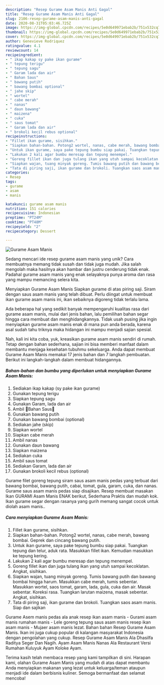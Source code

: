```yaml
---
description: "Resep Gurame Asam Manis Anti Gagal"
title: "Resep Gurame Asam Manis Anti Gagal"
slug: 2106-resep-gurame-asam-manis-anti-gagal
date: 2020-08-31T05:03:46.725Z
image: https://img-global.cpcdn.com/recipes/5e0d649971ebab2b/751x532cq70/gurame-asam-manis-foto-resep-utama.jpg
thumbnail: https://img-global.cpcdn.com/recipes/5e0d649971ebab2b/751x532cq70/gurame-asam-manis-foto-resep-utama.jpg
cover: https://img-global.cpcdn.com/recipes/5e0d649971ebab2b/751x532cq70/gurame-asam-manis-foto-resep-utama.jpg
author: Genevieve Rodriquez
ratingvalue: 4.1
reviewcount: 14
recipeingredient:
- " ikap kakap sy pake ikan gurame"
- " tepung terigu"
- " tepung sagu"
- " Garam lada dan air"
- " Bahan Saus"
- " bawang putih"
- " bawang bombai optional"
- " jahe skip"
- " wortel"
- " cabe merah"
- " nanas"
- " daun bawang"
- " maizena"
- " cuka"
- " saus tomat"
- " Garam lada dan air"
- " brokoli kecil rebus optional"
recipeinstructions:
- "Fillet ikan gurame, sisihkan."
- "Siapkan bahan-bahan. Potong2 wortel, nanas, cabe merah, bawang bombai. Geprek dan cincang bawang putih."
- "Untuk ikan gurame, saya pake tepung bumbu siap pakai. Tuangkan tepung dan telur, aduk rata. Masukkan fillet ikan. Kemudian masukkan ke tepung kering."
- "Lakukan 2 kali agar bumbu meresap dan tepung menempel."
- "Goreng fillet ikan dan juga tulang ikan yang utuh sampai kecoklatan. Angkat, sisihkan."
- "Siapkan wajan, tuang minyak goreng. Tumis bawang putih dan bawang bombai hingga harum. Masukkan cabe merah, tumis sebentar. Masukkan wortel, saos tomat, garam, lada, gula, cuka dan air. Masak sebentar. Koreksi rasa. Tuangkan larutan maizena, masak sebentar. Angkat, sisihkan."
- "Tata di piring saji, ikan gurame dan brokoli. Tuangkan saos asam manis. Siap dan sajikan"
categories:
- Resep
tags:
- gurame
- asam
- manis

katakunci: gurame asam manis 
nutrition: 151 calories
recipecuisine: Indonesian
preptime: "PT24M"
cooktime: "PT48M"
recipeyield: "2"
recipecategory: Dessert

---
```



![Gurame Asam Manis](https://img-global.cpcdn.com/recipes/5e0d649971ebab2b/751x532cq70/gurame-asam-manis-foto-resep-utama.jpg)

Sedang mencari ide resep gurame asam manis yang unik? Cara membuatnya memang tidak susah dan tidak juga mudah. Jika salah mengolah maka hasilnya akan hambar dan justru cenderung tidak enak. Padahal gurame asam manis yang enak selayaknya punya aroma dan rasa yang mampu memancing selera kita.

Menyiapkan Gurame Asam Manis Siapkan gurame di atas piring saji. Siram dengan saus asam manis yang telah dibuat. Perlu diingat untuk membuat ikan gurame asam manis ini, ikan sebaiknya digoreng tidak terlalu lama.

Ada beberapa hal yang sedikit banyak mempengaruhi kualitas rasa dari gurame asam manis, mulai dari jenis bahan, lalu pemilihan bahan segar hingga cara membuat dan menghidangkannya. Tidak usah pusing jika ingin menyiapkan gurame asam manis enak di mana pun anda berada, karena asal sudah tahu triknya maka hidangan ini mampu menjadi sajian spesial.


Nah, kali ini kita coba, yuk, kreasikan gurame asam manis sendiri di rumah. Tetap dengan bahan sederhana, sajian ini bisa memberi manfaat dalam membantu menjaga kesehatan tubuhmu sekeluarga. Anda dapat membuat Gurame Asam Manis memakai 17 jenis bahan dan 7 langkah pembuatan. Berikut ini langkah-langkah dalam membuat hidangannya.

<!--inarticleads1-->

##### Bahan-bahan dan bumbu yang diperlukan untuk menyiapkan Gurame Asam Manis:

1. Sediakan  ikap kakap (sy pake ikan gurame)
1. Gunakan  tepung terigu
1. Siapkan  tepung sagu
1. Gunakan  Garam, lada dan air
1. Ambil  🍅Bahan Saus🍅
1. Gunakan  bawang putih
1. Gunakan  bawang bombai (optional)
1. Sediakan  jahe (skip)
1. Siapkan  wortel
1. Siapkan  cabe merah
1. Ambil  nanas
1. Gunakan  daun bawang
1. Siapkan  maizena
1. Sediakan  cuka
1. Ambil  saus tomat
1. Sediakan  Garam, lada dan air
1. Gunakan  brokoli kecil rebus (optional)


Gurame filet goreng tepung siram saus asam manis pedas yang terbuat dari bawang bombai, bawang putih, cabai, tomat, gula, garam, cuka, dan nanas. Gurame saus asam manis pedas siap disajikan. Resep membuat masakan Ikan GURAMI Asam Manis ENAK berikut, Sederhana Praktis dan mudah kok. Ikan gurame segar dengan rasanya yang gurih memang sangat cocok untuk diolah asam manis.. 

<!--inarticleads2-->

##### Cara menyiapkan Gurame Asam Manis:

1. Fillet ikan gurame, sisihkan.
1. Siapkan bahan-bahan. Potong2 wortel, nanas, cabe merah, bawang bombai. Geprek dan cincang bawang putih.
1. Untuk ikan gurame, saya pake tepung bumbu siap pakai. Tuangkan tepung dan telur, aduk rata. Masukkan fillet ikan. Kemudian masukkan ke tepung kering.
1. Lakukan 2 kali agar bumbu meresap dan tepung menempel.
1. Goreng fillet ikan dan juga tulang ikan yang utuh sampai kecoklatan. Angkat, sisihkan.
1. Siapkan wajan, tuang minyak goreng. Tumis bawang putih dan bawang bombai hingga harum. Masukkan cabe merah, tumis sebentar. Masukkan wortel, saos tomat, garam, lada, gula, cuka dan air. Masak sebentar. Koreksi rasa. Tuangkan larutan maizena, masak sebentar. Angkat, sisihkan.
1. Tata di piring saji, ikan gurame dan brokoli. Tuangkan saos asam manis. Siap dan sajikan


Gurame Asem manis pedas ala anak resep ikan asam manis - Gurami asam manis rumahan manis - Lele goreng tepung saus asam manis resep ikan asam manis - Mujaer asam manis lezat. Bahan bahan Resep Gurame Asam Manis. Ikan ini juga cukup popular di kalangan masyarakat Indonesia dengan pengolahan yang cukup. Resep Gurame Asam Manis Ala Dhasilfa Raditya Seger Dan Nagih. Ayam Asam Manis Nanas Ala Restaurant Versi Rumahan Kuluyuk Ayam Koloke Ayam. 

Terima kasih telah membaca resep yang kami tampilkan di sini. Harapan kami, olahan Gurame Asam Manis yang mudah di atas dapat membantu Anda menyiapkan makanan yang lezat untuk keluarga/teman ataupun menjadi ide dalam berbisnis kuliner. Semoga bermanfaat dan selamat mencoba!
